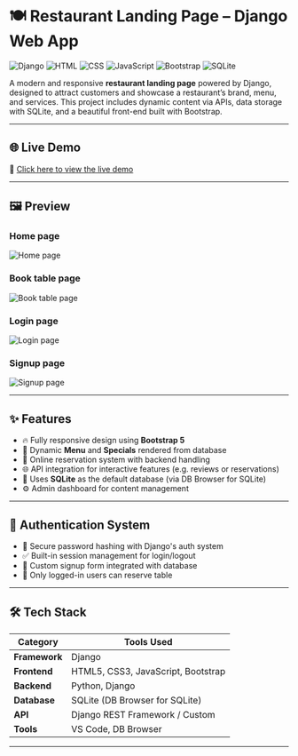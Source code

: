 # 🍽️ Restaurant Landing Page – Django Web App

![Django](https://img.shields.io/badge/Django-092E20?style=for-the-badge&logo=django&logoColor=white)
![HTML](https://img.shields.io/badge/HTML5-E34F26?style=for-the-badge&logo=html5&logoColor=white)
![CSS](https://img.shields.io/badge/CSS3-1572B6?style=for-the-badge&logo=css3&logoColor=white)
![JavaScript](https://img.shields.io/badge/JavaScript-F7DF1E?style=for-the-badge&logo=javascript&logoColor=black)
![Bootstrap](https://img.shields.io/badge/Bootstrap-563D7C?style=for-the-badge&logo=bootstrap&logoColor=white)
![SQLite](https://img.shields.io/badge/SQLite-003B57?style=for-the-badge&logo=sqlite&logoColor=white)

A modern and responsive **restaurant landing page** powered by Django, designed to attract customers and showcase a restaurant’s brand, menu, and services. This project includes dynamic content via APIs, data storage with SQLite, and a beautiful front-end built with Bootstrap.

---

## 🌐 Live Demo

🔗 [Click here to view the live demo](https://drive.google.com/file/d/16yFXfw33VuF5slrTzJyjI2cC9mMdgoCh/view?usp=sharing) 

---

## 🖼️ Preview
###  Home page
![Home page](https://github.com/user-attachments/assets/d2d33fb2-1c4e-49bb-8c40-5fed3eab7b7e)

###  Book table page
![Book table page](https://github.com/user-attachments/assets/af2983ae-06a3-4bf3-a9c5-0db5851ab9e7)

###  Login page
![Login page](https://github.com/user-attachments/assets/e62bc2bb-4ca3-4540-aa4c-f7848a62d16f)

###  Signup page
![Signup page](https://github.com/user-attachments/assets/71b28e8e-4dbf-45e2-8319-d64518c7f156)


---

## ✨ Features

- 🔥 Fully responsive design using **Bootstrap 5**
- 🍲 Dynamic **Menu** and **Specials** rendered from database
- 🧾 Online reservation system with backend handling
- 🌐 API integration for interactive features (e.g. reviews or reservations)
- 💾 Uses **SQLite** as the default database (via DB Browser for SQLite)
- ⚙️ Admin dashboard for content management

---

## 👤 Authentication System

- 🔐 Secure password hashing with Django's auth system
- ✅ Built-in session management for login/logout
- 📝 Custom signup form integrated with database
- 💬 Only logged-in users can reserve table

---

## 🛠️ Tech Stack

| Category        | Tools Used                     |
|----------------|---------------------------------|
| **Framework**   | Django                         |
| **Frontend**    | HTML5, CSS3, JavaScript, Bootstrap |
| **Backend**     | Python, Django                  |
| **Database**    | SQLite (DB Browser for SQLite) |
| **API**         | Django REST Framework / Custom |
| **Tools**       | VS Code, DB Browser   |

---

